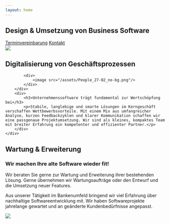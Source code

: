 ```yaml
---
layout: home
---
```


<section id="intro">
	<div class="wrapper flex">
		<div class="columns-2 flex-center">
			<div>
				<div class="text-container">
			      <h1>Design & Umsetzung von Business Software</h1>
				</div>
				<div class="flex-center">
				  <a class="btn btn-primary" target="_blank" href="https://calendly.com/effective-software/30min">Terminvereinbarung</a>
				  <a class="btn btn-secondary" target="_blank" href="mailto:{{ site.emailhello }}">Kontakt</a>
				</div>
			</div>
			<div class="image-container">
				<image src="/assets/634ff007f47a4131d130bdfb_20943659_green.png"/>
			</div>
		</div>
	</div>
</section>
<section id="digitalisierung">
	<div class="wrapper">
		<div>
				<h2>Digitalisierung von Geschäftsprozessen</h2>
			</div>
		<div class="flex-center">
			
			<div>
				<image src="/assets/People_27-02_no-bg.png"/>
			</div>	
		</div>
		<div>
			<h3>Unternehmenssoftware trägt fundamental zur Wertschöpfung bei</h3>
			<p>Stabile, langlebige und smarte Lösungen im Kerngeschäft verschaffen Wettbewerbsvorteile. Mit einem Mix aus umfangreicher Analyse, kurzen Feedbackzyklen und klarer Kommunikation schaffen wir eine passgenaue Projektumsetzung. Wir sind als kleines, kompaktes Team mit breiter Erfahrung ein kompetenter und effizienter Partner.</p>
		</div>
	</div>
</section>
<section id="wartung">
	<div class="wrapper">
		<div>
			<div class="columns-2 flex-center">
				<div class="text-container">
					<h2>Wartung & Erweiterung</h2>
					<h3>Wir machen Ihre alte Software wieder fit!</h3>
				</div>
			</div>
			<div class="columns-2 flex-center">
				<div class="text-container">
					<p> Wir beraten Sie gerne zur Wartung und Erweiterung ihrer bestehenden Lösung. Gerne übernehmen wir Wartungsaufträge oder den Entwurf und die Umsetzung neuer Features. </p>
					<p>Aus unserer Tätigkeit im Bankenumfeld bringend wir viel Erfahrung über nachhaltige Softwareentwicklung mit. Wir haben Softwareprojekte jahrelange gewartet und an geänderte Kundenbedürfnisse angepasst. </p>
				</div>
				<div class="image-container">
					<image src="/assets/software-under-maintenance.png"/>
				</div>
			</div>
		</div>
	</div>
</section>
